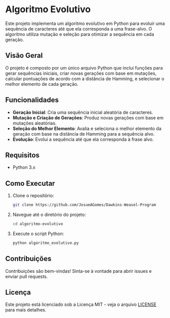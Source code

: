 # Algoritmo Evolutivo

Este projeto implementa um algoritmo evolutivo em Python para evoluir uma sequência de caracteres até que ela corresponda a uma frase-alvo. O algoritmo utiliza mutação e seleção para otimizar a sequência em cada geração.

## Visão Geral

O projeto é composto por um único arquivo Python que inclui funções para gerar sequências iniciais, criar novas gerações com base em mutações, calcular pontuações de acordo com a distância de Hamming, e selecionar o melhor elemento de cada geração.

## Funcionalidades

- **Geração Inicial**: Cria uma sequência inicial aleatória de caracteres.
- **Mutação e Criação de Gerações**: Produz novas gerações com base em mutações aleatórias.
- **Seleção do Melhor Elemento**: Avalia e seleciona o melhor elemento da geração com base na distância de Hamming para a sequência alvo.
- **Evolução**: Evolui a sequência até que ela corresponda à frase alvo.

## Requisitos

- Python 3.x

## Como Executar

1. Clone o repositório:
    ```bash
    git clone https://github.com/JosueAGomes/Dawkins-Weasel-Program
    ```
2. Navegue até o diretório do projeto:
    ```bash
    cd algoritmo-evolutivo
    ```
3. Execute o script Python:
    ```bash
    python algoritmo_evolutivo.py
    ```

## Contribuições

Contribuições são bem-vindas! Sinta-se à vontade para abrir issues e enviar pull requests.

## Licença

Este projeto está licenciado sob a Licença MIT - veja o arquivo [LICENSE](LICENSE) para mais detalhes.
